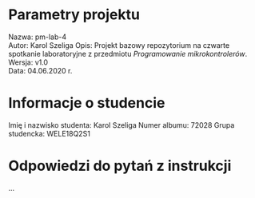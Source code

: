 # Parametry projektu

Nazwa: pm-lab-4  
Autor: Karol Szeliga
Opis: Projekt bazowy repozytorium na czwarte spotkanie laboratoryjne z przedmiotu _Programowanie mikrokontrolerów_.  
Wersja: v1.0  
Data: 04.06.2020 r.

# Informacje o studencie

Imię i nazwisko studenta: Karol Szeliga
Numer albumu: 72028
Grupa studencka: WELE18Q2S1

# Odpowiedzi do pytań z instrukcji

...
